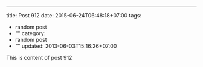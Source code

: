 ---
title: Post 912
date: 2015-06-24T06:48:18+07:00
tags:
  - random post
  - ""
category:
  - random post
  - ""
updated: 2013-06-03T15:16:26+07:00

This is content of post 912
